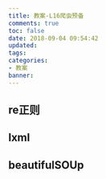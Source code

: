 ```yaml
---
title: 教案-L16爬虫预备
comments: true
toc: false
date: 2018-09-04 09:54:42
updated:
tags:
categories:
- 教案
banner:
---
```

## re正则

## lxml
## beautifulSOUp
## 



## 
